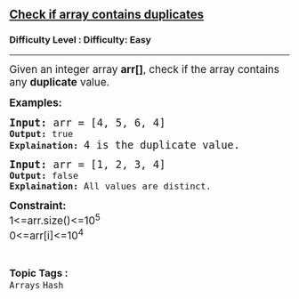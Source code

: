 <h2><a href="https://www.geeksforgeeks.org/problems/check-if-array-contains-duplicates/1?page=2&category=Arrays,Strings&difficulty=Basic,Easy&status=unsolved&sortBy=latest">Check if array contains duplicates</a></h2><h3>Difficulty Level : Difficulty: Easy</h3><hr><div class="problems_problem_content__Xm_eO"><p><span style="font-size: 18.6667px;">Given an integer array <strong>arr[]</strong>, check if the array contains any <strong>duplicate</strong> value.</span></p>
<p><span style="font-size: 14pt;"><strong>Examples:</strong></span></p>
<pre><span style="font-size: 14pt;"><strong>Input: </strong>arr = [4, 5, 6, 4]<code>
<strong>Output: </strong>true
<strong>Explaination:</strong> </code></span><span style="font-size: 18.6667px;">4 is the duplicate value.</span></pre>
<pre><span style="font-size: 14pt;"><strong>Input: </strong>arr = [1, 2, 3, 4]<code>
<strong>Output: </strong>false
<strong>Explaination:</strong> All values are distinct.</code></span></pre>
<p><span style="font-size: 14pt;"><strong>Constraint:</strong><br>1&lt;=arr.size()&lt;=10<sup>5</sup></span><br><span style="font-size: 14pt;">0&lt;=arr[i]&lt;=10<sup>4</sup></span></p></div><br><p><span style=font-size:18px><strong>Topic Tags : </strong><br><code>Arrays</code>&nbsp;<code>Hash</code>&nbsp;